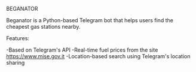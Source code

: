 BEGANATOR



Beganator is a Python-based Telegram bot that helps users find the cheapest gas stations nearby.

Features:

   -Based on Telegram's API 
   -Real-time fuel prices from the site https://www.mise.gov.it
   -Location-based search using Telegram's location sharing
   
